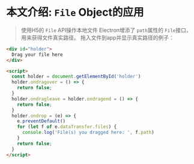 # 本文介绍: `File` Object的应用
>使用H5的 `File` API操作本地文件
Electron增添了 `path`属性的 `File`接口，用来获得文件真实路径。
拖入文件到app并显示真实路径的例子：

```html
<div id="holder">
  Drag your file here
</div>

<script>
  const holder = document.getElementById('holder')
  holder.ondragover = () => {
    return false;
  }
  holder.ondragleave = holder.ondragend = () => {
    return false;
  }
  holder.ondrop = (e) => {
    e.preventDefault()
    for (let f of e.dataTransfer.files) {
      console.log('File(s) you dragged here: ', f.path)
    }
    return false;
  }
</script>
```